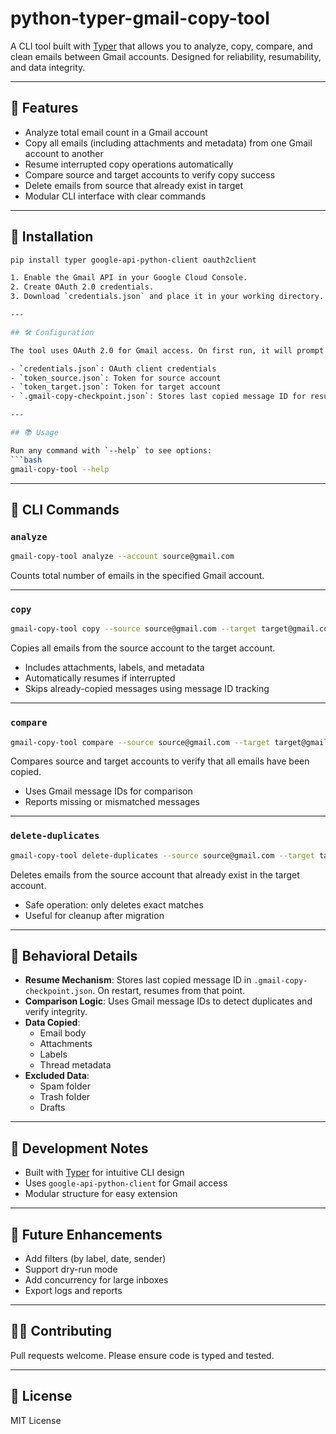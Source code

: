 # python-typer-gmail-copy-tool

A CLI tool built with [Typer](https://typer.tiangolo.com/) that allows you to analyze, copy, compare, and clean emails between Gmail accounts. Designed for reliability, resumability, and data integrity.

---

## 📌 Features

- Analyze total email count in a Gmail account
- Copy all emails (including attachments and metadata) from one Gmail account to another
- Resume interrupted copy operations automatically
- Compare source and target accounts to verify copy success
- Delete emails from source that already exist in target
- Modular CLI interface with clear commands

---

## 🚀 Installation

```bash
pip install typer google-api-python-client oauth2client

1. Enable the Gmail API in your Google Cloud Console.
2. Create OAuth 2.0 credentials.
3. Download `credentials.json` and place it in your working directory.

---

## 🛠️ Configuration

The tool uses OAuth 2.0 for Gmail access. On first run, it will prompt for authorization and store tokens locally.

- `credentials.json`: OAuth client credentials
- `token_source.json`: Token for source account
- `token_target.json`: Token for target account
- `.gmail-copy-checkpoint.json`: Stores last copied message ID for resume functionality

---

## 📚 Usage

Run any command with `--help` to see options:
```bash
gmail-copy-tool --help
```

---

## 🧪 CLI Commands

### `analyze`

```bash
gmail-copy-tool analyze --account source@gmail.com
```

Counts total number of emails in the specified Gmail account.

---

### `copy`

```bash
gmail-copy-tool copy --source source@gmail.com --target target@gmail.com
```

Copies all emails from the source account to the target account.

- Includes attachments, labels, and metadata
- Automatically resumes if interrupted
- Skips already-copied messages using message ID tracking

---

### `compare`

```bash
gmail-copy-tool compare --source source@gmail.com --target target@gmail.com
```

Compares source and target accounts to verify that all emails have been copied.

- Uses Gmail message IDs for comparison
- Reports missing or mismatched messages

---

### `delete-duplicates`

```bash
gmail-copy-tool delete-duplicates --source source@gmail.com --target target@gmail.com
```

Deletes emails from the source account that already exist in the target account.

- Safe operation: only deletes exact matches
- Useful for cleanup after migration

---

## 🧠 Behavioral Details

- **Resume Mechanism**: Stores last copied message ID in `.gmail-copy-checkpoint.json`. On restart, resumes from that point.
- **Comparison Logic**: Uses Gmail message IDs to detect duplicates and verify integrity.
- **Data Copied**:
  - Email body
  - Attachments
  - Labels
  - Thread metadata
- **Excluded Data**:
  - Spam folder
  - Trash folder
  - Drafts

---

## 🧪 Development Notes

- Built with [Typer](https://typer.tiangolo.com/) for intuitive CLI design
- Uses `google-api-python-client` for Gmail access
- Modular structure for easy extension

---

## 🧩 Future Enhancements

- Add filters (by label, date, sender)
- Support dry-run mode
- Add concurrency for large inboxes
- Export logs and reports

---

## 🧑‍💻 Contributing

Pull requests welcome. Please ensure code is typed and tested.

---

## 📄 License

MIT License
